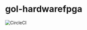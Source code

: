 # gol-hardwarefpga

![CircleCI](https://circleci.com/gh/luckyganesh/gol-hardwarefpga.svg?style=svg&circle-token=c78ea269993de7201b45a871cf41f2ea493f5852)
